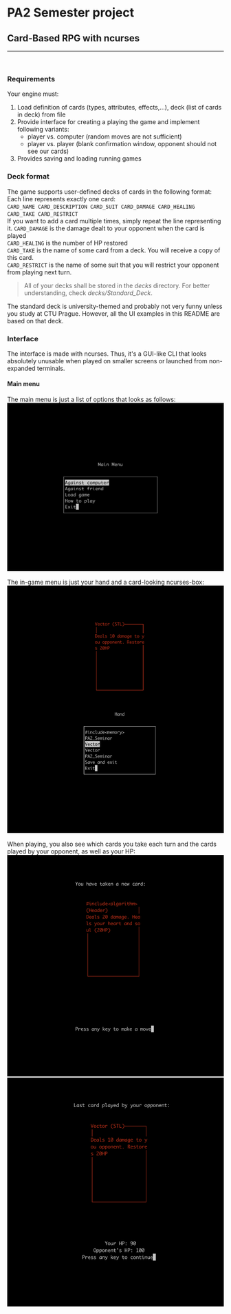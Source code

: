 # PA2 Semester project 
## Card-Based RPG with ncurses
<hr><br>  


### Requirements
Your engine must:  
1. Load definition of cards (types, attributes, effects,...), deck (list of cards in deck) from file
2. Provide interface for creating a playing the game and implement following variants:   
   - player vs. computer (random moves are not sufficient)
   - player vs. player (blank confirmation window, opponent should not see our cards)  
3. Provides saving and loading running games  


### Deck format
The game supports user-defined decks of cards in the following format:
Each line represents exactly one card:  
`CARD_NAME CARD_DESCRIPTION CARD_SUIT CARD_DAMAGE CARD_HEALING CARD_TAKE CARD_RESTRICT`  
If you want to add a card multiple times, simply repeat the line representing it.
`CARD_DAMAGE` is the damage dealt to your opponent when the card is played  
`CARD_HEALING` is the number of HP restored  
`CARD_TAKE` is the name of some card from a deck. You will receive a copy of this card.  
`CARD_RESTRICT` is the name of some suit that you will restrict your opponent from playing next turn.  

> All of your decks shall be stored in the *decks* directory.
> For better understanding, check *decks/Standard_Deck*.

The standard deck is university-themed and probably not very funny unless you study at CTU Prague.
However, all the UI examples in this README are based on that deck.

### Interface
The interface is made with ncurses. Thus, it's a GUI-like CLI that looks absolutely unusable when played on smaller screens or launched from non-expanded terminals.

#### Main menu
The main menu is just a list of options that looks as follows:  
![Main menu img alt text](readmemd-images/main-menu.png)  

The in-game menu is just your hand and a card-looking ncurses-box:  
![Game menu img alt text](readmemd-images/game-menu.png)  

When playing, you also see which cards you take each turn and the cards played by your opponent, as well as your HP:
![Card taken img alt text](readmemd-images/card-taken.png)![Card played by opponent img alt text](readmemd-images/opponent-played.png)